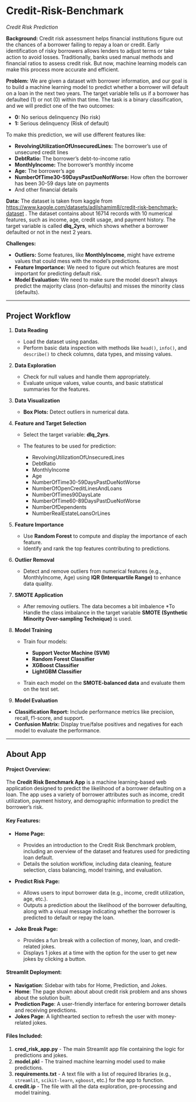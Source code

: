 # Credit-Risk-Benchmark

*Credit Risk Prediction*

**Background:**
Credit risk assessment helps financial institutions figure out the chances of a borrower failing to repay a loan or credit. Early identification of risky borrowers allows lenders to adjust terms or take action to avoid losses. Traditionally, banks used manual methods and financial ratios to assess credit risk. But now, machine learning models can make this process more accurate and efficient.

**Problem:**
We are given a dataset with borrower information, and our goal is to build a machine learning model to predict whether a borrower will default on a loan in the next two years. The target variable tells us if a borrower has defaulted (1) or not (0) within that time. The task is a binary classification, and we will predict one of the two outcomes:

* **0:** No serious delinquency (No risk)
* **1:** Serious delinquency (Risk of default)

To make this prediction, we will use different features like:

* **RevolvingUtilizationOfUnsecuredLines:** The borrower’s use of unsecured credit lines
* **DebtRatio:** The borrower’s debt-to-income ratio
* **MonthlyIncome:** The borrower’s monthly income
* **Age:** The borrower’s age
* **NumberOfTime30-59DaysPastDueNotWorse:** How often the borrower has been 30-59 days late on payments
* And other financial details

**Data:**
The dataset is taken from kaggle from https://www.kaggle.com/datasets/adilshamim8/credit-risk-benchmark-dataset .
The dataset contains about 16714 records with 10 numerical features, such as income, age, credit usage, and payment history. The target variable is called **dlq_2yrs**, which shows whether a borrower defaulted or not in the next 2 years.

**Challenges:**

* **Outliers:** Some features, like **MonthlyIncome**, might have extreme values that could mess with the model’s predictions.
* **Feature Importance:** We need to figure out which features are most important for predicting default risk.
* **Model Evaluation:** We need to make sure the model doesn’t always predict the majority class (non-defaults) and misses the minority class (defaults).

---

## **Project Workflow**

1. **Data Reading**

   * Load the dataset using pandas.
   * Perform basic data inspection with methods like `head()`, `info()`, and `describe()` to check columns, data types, and missing values.

2. **Data Exploration**

   * Check for null values and handle them appropriately.
   * Evaluate unique values, value counts, and basic statistical summaries for the features.

3. **Data Visualization**

   * **Box Plots:** Detect outliers in numerical data.

5. **Feature and Target Selection**

   * Select the target variable: **dlq_2yrs**.
   * The features to be used for prediction:

     * RevolvingUtilizationOfUnsecuredLines
     * DebtRatio
     * MonthlyIncome
     * Age
     * NumberOfTime30-59DaysPastDueNotWorse
     * NumberOfOpenCreditLinesAndLoans
     * NumberOfTimes90DaysLate
     * NumberOfTime60-89DaysPastDueNotWorse
     * NumberOfDependents
     * NumberRealEstateLoansOrLines

6. **Feature Importance**

   * Use **Random Forest** to compute and display the importance of each feature.
   * Identify and rank the top features contributing to predictions.

7. **Outlier Removal**

   * Detect and remove outliers from numerical features (e.g., MonthlyIncome, Age) using **IQR (Interquartile Range)** to enhance data quality.

8. **SMOTE Application**

   * After removing outliers. The data becomes a bit imbalence
   *To  Handle the class imbalance in the target variable **SMOTE (Synthetic Minority Over-sampling Technique)** is used.

9. **Model Training**

   * Train four models:

     * **Support Vector Machine (SVM)**
     * **Random Forest Classifier**
     * **XGBoost Classifier**
     * **LightGBM Classifier**
   * Train each model on the **SMOTE-balanced data** and evaluate them on the test set.

10. **Model Evaluation**

   * **Classification Report:** Include performance metrics like precision, recall, f1-score, and support.
   * **Confusion Matrix:** Display true/false positives and negatives for each model to evaluate the performance.

---

## **About App**

#### **Project Overview:**

The **Credit Risk Benchmark App** is a machine learning-based web application designed to predict the likelihood of a borrower defaulting on a loan. The app uses a variety of borrower attributes such as income, credit utilization, payment history, and demographic information to predict the borrower’s risk.

#### **Key Features:**

* **Home Page:**

  * Provides an introduction to the Credit Risk Benchmark problem, including an overview of the dataset and features used for predicting loan default.
  * Details the solution workflow, including data cleaning, feature selection, class balancing, model training, and evaluation.

* **Predict Risk Page:**

  * Allows users to input borrower data (e.g., income, credit utilization, age, etc.).
  * Outputs a prediction about the likelihood of the borrower defaulting, along with a visual message indicating whether the borrower is predicted to default or repay the loan.

* **Joke Break Page:**

  * Provides a fun break with a collection of money, loan, and credit-related jokes.
  * Displays 1 jokes at a time with the option for the user to get new jokes by clicking a button.

#### **Streamlit Deployment:**

* **Navigation**: Sidebar with tabs for Home, Prediction, and Jokes.
* **Home**: The page shown about about credit risk problem and ans shows about the solution built.
* **Prediction Page**: A user-friendly interface for entering borrower details and receiving predictions.
* **Jokes Page**: A lighthearted section to refresh the user with money-related jokes.


#### **Files Included:**

1. **cred\_risk\_app.py** - The main Streamlit app file containing the logic for predictions and jokes.
2. **model.pkl** - The trained machine learning model used to make predictions.
3. **requirements.txt** - A text file with a list of required libraries (e.g., `streamlit`, `scikit-learn`, `xgboost`, etc.) for the app to function.
4. **credit.ip** - The file with all the data exploration, pre-processing and model training.
